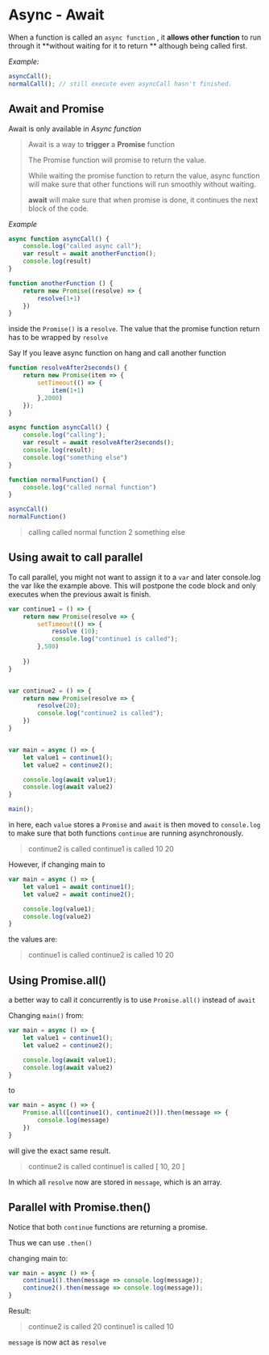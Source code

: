 # Async - Await

When a function is called an `async function` , it **allows other function** to run through it **without waiting for it to return ** although being called first.

*Example:*

```javascript
asyncCall();
normalCall(); // still execute even asyncCall hasn't finished.
```

## Await and Promise

Await is only available in *Async function*

> Await is a way to **trigger** a **Promise** function
>
> The Promise function will promise to return the value.
>
> While waiting the promise function to return the value, async function will make sure that other functions will run smoothly without waiting.
>
> **await** will make sure that when promise is done, it continues the next block of the code.

*Example*

```javascript
async function asyncCall() {
    console.log("called async call");
    var result = await anotherFunction();
    console.log(result)
}

function anotherFunction () {
    return new Promise((resolve) => {
        resolve(1+1)
    })
}
```

inside the `Promise()` is a `resolve`. The value that the promise function return has to be wrapped by `resolve`

Say If you leave async function on hang and call another function

```js
function resolveAfter2seconds() {
	return new Promise(item => {
		setTimeout(() => {
			item(1+1)
		},2000)
	});
}

async function asyncCall() {
	console.log("calling");
	var result = await resolveAfter2seconds();
	console.log(result);
	console.log("something else")
}

function normalFunction() {
	console.log("called normal function")
}

asyncCall()
normalFunction()

```

> calling
> called normal function
> 2
> something else

## Using await to call parallel

To call parallel, you might not want to assign it to a `var` and later console.log the var like the example above. This will postpone the code block and only executes when the previous await is finish.

```js
var continue1 = () => { 
    return new Promise(resolve => {
        setTimeout(() => {
            resolve (10);
            console.log("continue1 is called");
        },500)
        
    })
}


var continue2 = () => {
    return new Promise(resolve => {
        resolve(20);
        console.log("continue2 is called");
    })
}


var main = async () => {
    let value1 = continue1();
    let value2 = continue2();

    console.log(await value1);
    console.log(await value2)
}

main();
```

in here, each `value` stores a `Promise` and `await` is then moved to `console.log` to make sure that both functions `continue` are running asynchronously.

> continue2 is called
> continue1 is called
> 10
> 20

However, if changing main to 

```js
var main = async () => {
    let value1 = await continue1();
    let value2 = await continue2();

    console.log(value1);
    console.log(value2)
}
```

the values are:

> continue1 is called
> continue2 is called
> 10
> 20

## Using Promise.all()

a better way to call it concurrently is to use `Promise.all()` instead of `await`

Changing `main()` from:

```js
var main = async () => {
    let value1 = continue1();
    let value2 = continue2();

    console.log(await value1);
    console.log(await value2)
}
```

to

```js
var main = async () => {
    Promise.all([continue1(), continue2()]).then(message => {
        console.log(message)
    })
}
```

will give the exact same result.

> continue2 is called
> continue1 is called
> [ 10, 20 ]

In which all `resolve` now are stored in `message`, which is an array.

## Parallel with Promise.then()

Notice that both `continue` functions are returning a promise.

Thus we can use `.then()`

changing main to:

```js
var main = async () => {
    continue1().then(message => console.log(message));
    continue2().then(message => console.log(message));
}
```

Result:

> continue2 is called
> 20
> continue1 is called
> 10

`message` is now act as `resolve`